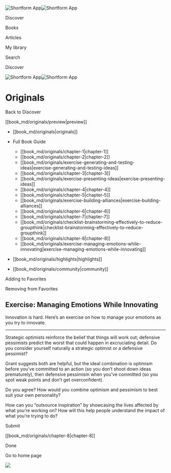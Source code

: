 ![Shortform App](/img/logo.36a2399e.svg)![Shortform App](/img/logo-dark.70c1b072.svg)

Discover

Books

Articles

My library

Search

Discover

![Shortform App](/img/logo.36a2399e.svg)![Shortform App](/img/logo-dark.70c1b072.svg)

# Originals

Back to Discover

[[book_md/originals/preview|preview]]

  * [[book_md/originals|originals]]
  * Full Book Guide

    * [[book_md/originals/chapter-1|chapter-1]]
    * [[book_md/originals/chapter-2|chapter-2]]
    * [[book_md/originals/exercise-generating-and-testing-ideas|exercise-generating-and-testing-ideas]]
    * [[book_md/originals/chapter-3|chapter-3]]
    * [[book_md/originals/exercise-presenting-ideas|exercise-presenting-ideas]]
    * [[book_md/originals/chapter-4|chapter-4]]
    * [[book_md/originals/chapter-5|chapter-5]]
    * [[book_md/originals/exercise-building-alliances|exercise-building-alliances]]
    * [[book_md/originals/chapter-6|chapter-6]]
    * [[book_md/originals/chapter-7|chapter-7]]
    * [[book_md/originals/checklist-brainstorming-effectively-to-reduce-groupthink|checklist-brainstorming-effectively-to-reduce-groupthink]]
    * [[book_md/originals/chapter-8|chapter-8]]
    * [[book_md/originals/exercise-managing-emotions-while-innovating|exercise-managing-emotions-while-innovating]]
  * [[book_md/originals/highlights|highlights]]
  * [[book_md/originals/community|community]]



Adding to Favorites 

Removing from Favorites 

## Exercise: Managing Emotions While Innovating

Innovation is hard. Here’s an exercise on how to manage your emotions as you try to innovate.

* * *

Strategic optimists reinforce the belief that things will work out; defensive pessimists predict the worst that could happen in excruciating detail. Do you consider yourself naturally a strategic optimist or a defensive pessimist?

Grant suggests both are helpful, but the ideal combination is optimism before you’ve committed to an action (so you don’t shoot down ideas prematurely), then defensive pessimism when you’ve committed (so you spot weak points and don’t get overconfident).

Do you agree? How would you combine optimism and pessimism to best suit your own personality?

How can you “outsource inspiration” by showcasing the lives affected by what you’re working on? How will this help people understand the impact of what you’re trying to do?

Submit 

[[book_md/originals/chapter-8|chapter-8]]

Done

Go to home page 

![](https://bat.bing.com/action/0?ti=56018282&Ver=2&mid=25736e0b-fb4c-4bb9-8044-394a9c58d2a7&sid=f30c5e70639211ee87d33f0876d93783&vid=f30c9700639211eeb3a75d830392c94f&vids=0&msclkid=N&pi=0&lg=en-US&sw=800&sh=600&sc=24&nwd=1&tl=Shortform%20%7C%20Originals&p=https%3A%2F%2Fwww.shortform.com%2Fapp%2Fbook%2Foriginals%2Fexercise-managing-emotions-while-innovating&r=&lt=445&evt=pageLoad&sv=1&rn=648111)
